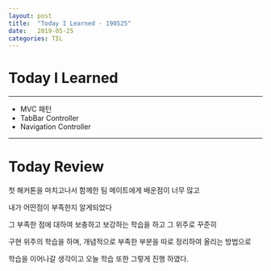 ```yaml
---
layout: post
title:  "Today I Learned - 190525"
date:   2019-05-25
categories: TIL
---
```


# Today I Learned

---

- MVC 패턴
- TabBar Controller
- Navigation Controller

---

# Today Review

첫 해커톤을 마치고나서 함께한 팀 메이트에게 배운점이 너무 많고

내가 어떤점이 부족한지 알게되었다

그 부족한 점에 대하여 보충하고 보강하는 학습을 하고 그 위주로 꾸준히

구현 위주의 학습을 하며, 개념적으로 부족한 부분을 따로 정리하여 올리는 방법으로

학습을 이어나갈 생각이고 오늘 학습 또한 그렇게 진행 하였다.
